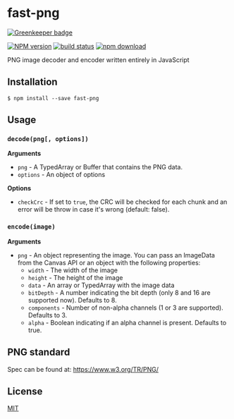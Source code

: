 # fast-png

[![Greenkeeper badge](https://badges.greenkeeper.io/image-js/fast-png.svg)](https://greenkeeper.io/)

  [![NPM version][npm-image]][npm-url]
  [![build status][travis-image]][travis-url]
  [![npm download][download-image]][download-url]

PNG image decoder and encoder written entirely in JavaScript

## Installation

```
$ npm install --save fast-png
```

## Usage

### `decode(png[, options])`

__Arguments__

* `png` - A TypedArray or Buffer that contains the PNG data.
* `options` - An object of options

__Options__

* `checkCrc` - If set to `true`, the CRC will be checked for each chunk and an error will be throw in case it's wrong (default: false).

### `encode(image)`

__Arguments__

* `png` - An object representing the image. You can pass an ImageData from the Canvas API or an object with the following properties:
  * `width` - The width of the image
  * `height` - The height of the image
  * `data` - An array or TypedArray with the image data
  * `bitDepth` - A number indicating the bit depth (only 8 and 16 are supported now). Defaults to 8.
  * `components` - Number of non-alpha channels (1 or 3 are supported). Defaults to 3.
  * `alpha` - Boolean indicating if an alpha channel is present. Defaults to true.

## PNG standard

Spec can be found at: https://www.w3.org/TR/PNG/

## License

  [MIT](./LICENSE)

[npm-image]: https://img.shields.io/npm/v/fast-png.svg?style=flat-square
[npm-url]: https://www.npmjs.com/package/fast-png
[travis-image]: https://img.shields.io/travis/image-js/fast-png/master.svg?style=flat-square
[travis-url]: https://travis-ci.org/image-js/fast-png
[download-image]: https://img.shields.io/npm/dm/fast-png.svg?style=flat-square
[download-url]: https://www.npmjs.com/package/fast-png
